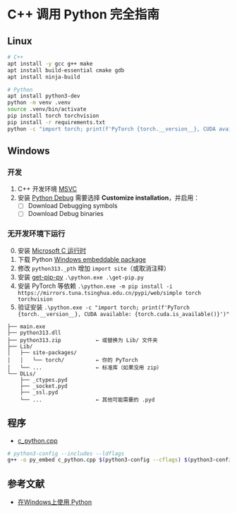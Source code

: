 # C++ 调用 Python 完全指南

## Linux

```bash
# C++
apt install -y gcc g++ make
apt install build-essential cmake gdb
apt install ninja-build

# Python
apt install python3-dev
python -m venv .venv
source .venv/bin/activate
pip install torch torchvision
pip install -r requirements.txt
python -c "import torch; print(f'PyTorch {torch.__version__}, CUDA available: {torch.cuda.is_available()}')"
```

## Windows

### 开发

1. C++ 开发环境 [MSVC](https://visualstudio.microsoft.com/zh-hans/downloads/)
2. 安装 [Python Debug](https://docs.python.org/zh-cn/3.13/using/windows.html)
    需要选择 **Customize installation**，并启用：
    - [ ] Download Debugging symbols
    - [ ] Download Debug binaries

### 无开发环境下运行

0. 安装 [Microsoft C 运行时](https://learn.microsoft.com/cpp/windows/latest-supported-vc-redist#visual-studio-2015-2017-2019-and-2022)
1. 下载 Python [Windows embeddable package](https://www.python.org/ftp/python/3.13.7/python-3.13.7-embed-amd64.zip)
2. 修改 `python313._pth` 增加 `import site`（或取消注释）
3. 安装 [get-pip-py](https://bootstrap.pypa.io/get-pip.py)
`.\python.exe .\get-pip.py`
4. 安装 PyTorch 等依赖
`.\python.exe -m pip install -i https://mirrors.tuna.tsinghua.edu.cn/pypi/web/simple torch torchvision`
5. 验证安装 `.\python.exe -c "import torch; print(f'PyTorch {torch.__version__}, CUDA available: {torch.cuda.is_available()}')"`

```tree
├── main.exe
├── python313.dll
├── python313.zip           ← 或替换为 Lib/ 文件夹
├── Lib/
│   ├── site-packages/
│   │   └── torch/          ← 你的 PyTorch
│   └── ...                 ← 标准库（如果没用 zip）
└── DLLs/
    ├── _ctypes.pyd
    ├── _socket.pyd
    ├── _ssl.pyd
    └── ...                 ← 其他可能需要的 .pyd
```

## 程序

- [c_python.cpp](./c_python.cpp)

```bash
# python3-config --includes --ldflags
g++ -o py_embed c_python.cpp $(python3-config --cflags) $(python3-config --ldflags --embed)
```

## 参考文献

- [在Windows上使用 Python](https://docs.python.org/zh-cn/3.13/using/windows.html)
